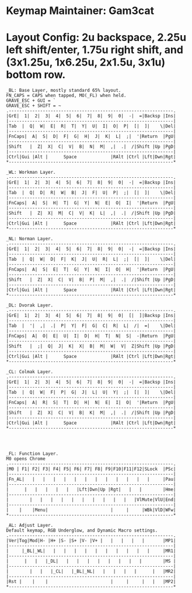 Keymap Maintainer: Gam3cat
==============================================================================
Layout Config: 
    2u backspace, 2.25u left shift/enter, 1.75u right shift,
    and (3x1.25u, 1x6.25u, 2x1.5u, 3x1u) bottom row.
==============================================================================
    _BL: Base Layer, mostly standard 65% layout.
    FN_CAPS = CAPS when tapped, MO(_FL) when held.
    GRAVE_ESC + GUI = `
    GRAVE_ESC + SHIFT = ~
    .---------------------------------------------------------------.
    |GrE|  1|  2|  3|  4|  5|  6|  7|  8|  9|  0|  -|  =|Backsp |Ins|
    |---------------------------------------------------------------|
    |Tab  |  Q|  W|  E|  R|  T|  Y|  U|  I|  O|  P|  [|  ]|    \|Del|
    |---------------------------------------------------------------|
    |FnCaps|  A|  S|  D|  F|  G|  H|  J|  K|  L|  ;|  '|Return  |PgU|
    |---------------------------------------------------------------|
    |Shift   |  Z|  X|  C|  V|  B|  N|  M|  ,|  .|  /|Shift |Up |PgD|
    |---------------------------------------------------------------|
    |Ctrl|Gui |Alt |      Space             |RAlt |Ctrl |Lft|Dwn|Rgt|
    *---------------------------------------------------------------*

    _WL: Workman Layer.
    .---------------------------------------------------------------.
    |GrE|  1|  2|  3|  4|  5|  6|  7|  8|  9|  0|  -|  =|Backsp |Ins|
    |---------------------------------------------------------------|
    |Tab  |  Q|  D|  R|  W|  B|  J|  F|  U|  P|  ;|  [|  ]|    \|Del|
    |---------------------------------------------------------------|
    |FnCaps|  A|  S|  H|  T|  G|  Y|  N|  E|  O|  I|  '|Return  |PgU|
    |---------------------------------------------------------------|
    |Shift   |  Z|  X|  M|  C|  V|  K|  L|  ,|  .|  /|Shift |Up |PgD|
    |---------------------------------------------------------------|
    |Ctrl|Gui |Alt |      Space             |RAlt |Ctrl |Lft|Dwn|Rgt|
    *---------------------------------------------------------------*

    _NL: Norman Layer.
    .---------------------------------------------------------------.
    |GrE|  1|  2|  3|  4|  5|  6|  7|  8|  9|  0|  -|  =|Backsp |Ins|
    |---------------------------------------------------------------|
    |Tab  |  Q|  W|  D|  F|  K|  J|  U|  R|  L|  ;|  [|  ]|    \|Del|
    |---------------------------------------------------------------|
    |FnCaps|  A|  S|  E|  T|  G|  Y|  N|  I|  O|  H|  '|Return  |PgU|
    |---------------------------------------------------------------|
    |Shift   |  Z|  X|  C|  V|  B|  P|  M|  ,|  .|  /|Shift |Up |PgD|
    |---------------------------------------------------------------|
    |Ctrl|Gui |Alt |      Space             |RAlt |Ctrl |Lft|Dwn|Rgt|
    *---------------------------------------------------------------*

    _DL: Dvorak Layer.
    .---------------------------------------------------------------.
    |GrE|  1|  2|  3|  4|  5|  6|  7|  8|  9|  0|  [|  ]|Backsp |Ins|
    |---------------------------------------------------------------|
    |Tab  |  '|  ,|  .|  P|  Y|  F|  G|  C|  R|  L|  /|  =|    \|Del|
    |---------------------------------------------------------------|
    |FnCaps|  A|  O|  E|  U|  I|  D|  H|  T|  N|  S|  -|Return  |PgU|
    |---------------------------------------------------------------|
    |Shift   |  ;|  Q|  J|  K|  X|  B|  M|  W|  V|  Z|Shift |Up |PgD|
    |---------------------------------------------------------------|
    |Ctrl|Gui |Alt |      Space             |RAlt |Ctrl |Lft|Dwn|Rgt|
    *---------------------------------------------------------------*

    _CL: Colmak Layer.
    .---------------------------------------------------------------.
    |GrE|  1|  2|  3|  4|  5|  6|  7|  8|  9|  0|  -|  =|Backsp |Ins|
    |---------------------------------------------------------------|
    |Tab  |  Q|  W|  F|  P|  G|  J|  L|  U|  Y|  ;|  [|  ]|    \|Del|
    |---------------------------------------------------------------|
    |FnCaps|  A|  R|  S|  T|  D|  H|  N|  E|  I|  O|  '|Return  |PgU|
    |---------------------------------------------------------------|
    |Shift   |  Z|  X|  C|  V|  B|  K|  M|  ,|  .|  /|Shift |Up |PgD|
    |---------------------------------------------------------------|
    |Ctrl|Gui |Alt |      Space             |RAlt |Ctrl |Lft|Dwn|Rgt|
    *---------------------------------------------------------------*




    _FL: Function Layer.
    M0 opens Chrome
    .---------------------------------------------------------------.
    |M0 | F1| F2| F3| F4| F5| F6| F7| F8| F9|F10|F11|F12|SLock  |PSc|
    |---------------------------------------------------------------|
    |Fn_AL|   |   |   |   |   |   |   |   |   |   |   |   |     |Pau|
    |---------------------------------------------------------------|
    |      |   |   |   |   |   |Lft|Dwn|Up |Rgt|   |   |        |Hme|
    |---------------------------------------------------------------|
    |        |   |   |   |   |   |   |   |   |   |   |VlMute|VlU|End|
    |---------------------------------------------------------------|
    |    |    |Menu|                        |     |     |WBk|VlD|WFw|
    *---------------------------------------------------------------*

    _AL: Adjust Layer.
    Default keymap, RGB Underglow, and Dynamic Macro settings.
    .---------------------------------------------------------------.
    |Ver|Tog|Mod|H- |H+ |S- |S+ |V- |V+ |   |   |   |   |       |MP1|
    |---------------------------------------------------------------|
    |     |_BL|_WL|   |   |   |   |   |   |   |   |   |   |     |MR1|
    |---------------------------------------------------------------|
    |      |   |   |_DL|   |   |   |   |   |   |   |   |        |MS |
    |---------------------------------------------------------------|
    |        |   |   |_CL|   |_BL|_NL|   |   |   |   |      |   |MR2|
    |---------------------------------------------------------------|
    |Rst |    |    |                        |     |     |   |   |MP2|
    *---------------------------------------------------------------*
